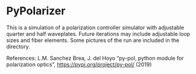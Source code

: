 # PyPolarizer
This is a simulation of a polarization controller simulator with adjustable quarter and half waveplates. Future iterations may include adjustable loop sizes and fiber elements. Some pictures of the run are included in the directory.

References:
L.M. Sanchez Brea, J. del Hoyo “py-pol, python module for polarization optics”, https://pypi.org/project/py-pol/ (2019)
